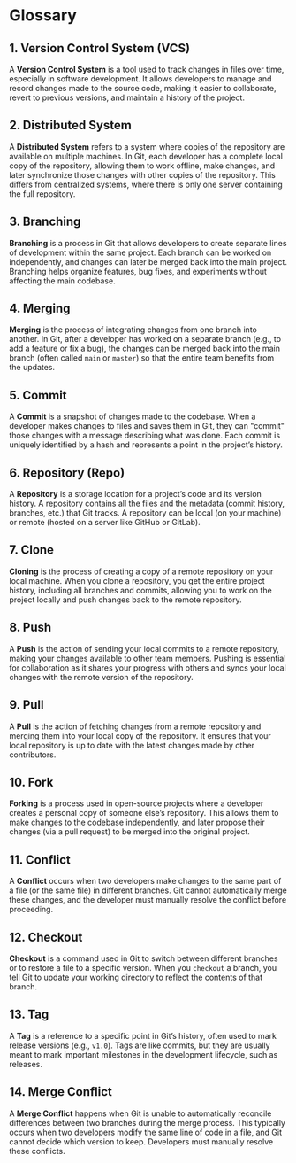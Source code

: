 # Glossary

## 1. **Version Control System (VCS)**

   A **Version Control System** is a tool used to track changes in files over time, especially in software development. It allows developers to manage and record changes made to the source code, making it easier to collaborate, revert to previous versions, and maintain a history of the project.

## 2. **Distributed System**

   A **Distributed System** refers to a system where copies of the repository are available on multiple machines. In Git, each developer has a complete local copy of the repository, allowing them to work offline, make changes, and later synchronize those changes with other copies of the repository. This differs from centralized systems, where there is only one server containing the full repository.

## 3. **Branching**

   **Branching** is a process in Git that allows developers to create separate lines of development within the same project. Each branch can be worked on independently, and changes can later be merged back into the main project. Branching helps organize features, bug fixes, and experiments without affecting the main codebase.

## 4. **Merging**

   **Merging** is the process of integrating changes from one branch into another. In Git, after a developer has worked on a separate branch (e.g., to add a feature or fix a bug), the changes can be merged back into the main branch (often called `main` or `master`) so that the entire team benefits from the updates.

## 5. **Commit**

   A **Commit** is a snapshot of changes made to the codebase. When a developer makes changes to files and saves them in Git, they can "commit" those changes with a message describing what was done. Each commit is uniquely identified by a hash and represents a point in the project’s history.

## 6. **Repository (Repo)**

   A **Repository** is a storage location for a project’s code and its version history. A repository contains all the files and the metadata (commit history, branches, etc.) that Git tracks. A repository can be local (on your machine) or remote (hosted on a server like GitHub or GitLab).

## 7. **Clone**

   **Cloning** is the process of creating a copy of a remote repository on your local machine. When you clone a repository, you get the entire project history, including all branches and commits, allowing you to work on the project locally and push changes back to the remote repository.

## 8. **Push**

   A **Push** is the action of sending your local commits to a remote repository, making your changes available to other team members. Pushing is essential for collaboration as it shares your progress with others and syncs your local changes with the remote version of the repository.

## 9. **Pull**

   A **Pull** is the action of fetching changes from a remote repository and merging them into your local copy of the repository. It ensures that your local repository is up to date with the latest changes made by other contributors.

## 10. **Fork**

   **Forking** is a process used in open-source projects where a developer creates a personal copy of someone else’s repository. This allows them to make changes to the codebase independently, and later propose their changes (via a pull request) to be merged into the original project.

## 11. **Conflict**

   A **Conflict** occurs when two developers make changes to the same part of a file (or the same file) in different branches. Git cannot automatically merge these changes, and the developer must manually resolve the conflict before proceeding.

## 12. **Checkout**

   **Checkout** is a command used in Git to switch between different branches or to restore a file to a specific version. When you `checkout` a branch, you tell Git to update your working directory to reflect the contents of that branch.

## 13. **Tag**

   A **Tag** is a reference to a specific point in Git’s history, often used to mark release versions (e.g., `v1.0`). Tags are like commits, but they are usually meant to mark important milestones in the development lifecycle, such as releases.

## 14. **Merge Conflict**

   A **Merge Conflict** happens when Git is unable to automatically reconcile differences between two branches during the merge process. This typically occurs when two developers modify the same line of code in a file, and Git cannot decide which version to keep. Developers must manually resolve these conflicts.
